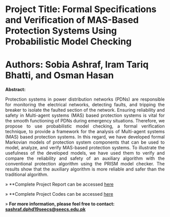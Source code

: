 # Project Title: Formal Specifications and Verification of MAS-Based Protection Systems Using Probabilistic Model Checking

# Authors: Sobia Ashraf, Iram Tariq Bhatti, and Osman Hasan

**Abstract:**
<p align="justify">
 Protection systems in power distribution networks (PDNs) are responsible for monitoring the electrical networks, detecting faults, and tripping the breaker to isolate the faulted section 
 of the network. Ensuring reliability and safety in Multi-agent systems (MAS) based protection systems is vital for the smooth functioning of PDNs during emergency situations. Therefore,
 we propose to use probabilistic model checking, a formal verification technique, to provide a framework for the analysis of Multi-agent systems (MAS) based protection systems. In this 
 regard, we have developed formal Markovian models of protection system components that can be used to model, analyze, and verify MAS-based protection systems. To illustrate the usefulness of 
 the developed models, we have used them to verify and compare the reliability and safety of an auxiliary algorithm with the conventional protection algorithm using the PRISM model checker.
 The results show that the auxiliary algorithm is more reliable and safer than the traditional algorithm. 
 </p>
 
 &raquo; **Complete Project Report can be accessed [here](https://github.com/SobiaatNUST/Quantitative-Analysis-of-MAS-Based-Protection-Systems/blob/main/Report.pdf)
 
 &raquo; **Complete Project Codes can be accessed [here](https://github.com/SobiaatNUST/Quantitative-Analysis-of-MAS-Based-Protection-Systems/tree/main/Codes)
 
 &raquo; **For more information, please feel free to contact: sashraf.dphd19seecs@seecs.edu.pk**
